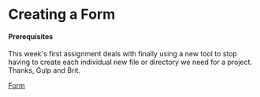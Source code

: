 # Creating a Form

#### Prerequisites

This week's first assignment deals with finally using a new tool to stop having to create each individual new file or directory we need for a project. Thanks, Gulp and Brit.

[Form](http://tiy-snehelpatel-week4day1.surge.sh/)
